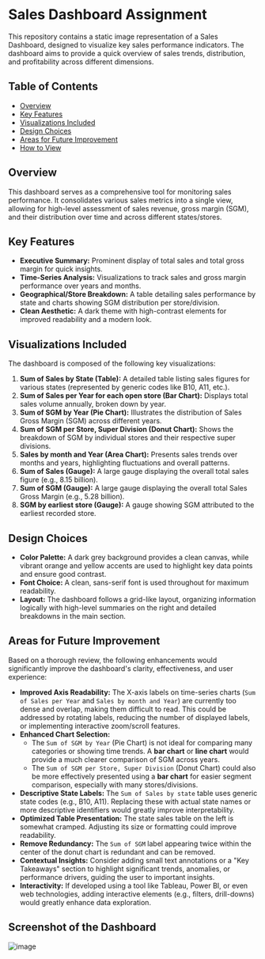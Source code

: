 # Sales Dashboard Assignment

This repository contains a static image representation of a Sales Dashboard, designed to visualize key sales performance indicators. The dashboard aims to provide a quick overview of sales trends, distribution, and profitability across different dimensions.

## Table of Contents
- [Overview](#overview)
- [Key Features](#key-features)
- [Visualizations Included](#visualizations-included)
- [Design Choices](#design-choices)
- [Areas for Future Improvement](#areas-for-future-improvement)
- [How to View](#how-to-view)

## Overview

This dashboard serves as a comprehensive tool for monitoring sales performance. It consolidates various sales metrics into a single view, allowing for high-level assessment of sales revenue, gross margin (SGM), and their distribution over time and across different states/stores.

## Key Features

* **Executive Summary:** Prominent display of total sales and total gross margin for quick insights.
* **Time-Series Analysis:** Visualizations to track sales and gross margin performance over years and months.
* **Geographical/Store Breakdown:** A table detailing sales performance by state and charts showing SGM distribution per store/division.
* **Clean Aesthetic:** A dark theme with high-contrast elements for improved readability and a modern look.

## Visualizations Included

The dashboard is composed of the following key visualizations:

1.  **Sum of Sales by State (Table):** A detailed table listing sales figures for various states (represented by generic codes like B10, A11, etc.).
2.  **Sum of Sales per Year for each open store (Bar Chart):** Displays total sales volume annually, broken down by year.
3.  **Sum of SGM by Year (Pie Chart):** Illustrates the distribution of Sales Gross Margin (SGM) across different years.
4.  **Sum of SGM per Store, Super Division (Donut Chart):** Shows the breakdown of SGM by individual stores and their respective super divisions.
5.  **Sales by month and Year (Area Chart):** Presents sales trends over months and years, highlighting fluctuations and overall patterns.
6.  **Sum of Sales (Gauge):** A large gauge displaying the overall total sales figure (e.g., 8.15 billion).
7.  **Sum of SGM (Gauge):** A large gauge displaying the overall total Sales Gross Margin (e.g., 5.28 billion).
8.  **SGM by earliest store (Gauge):** A gauge showing SGM attributed to the earliest recorded store.

## Design Choices

* **Color Palette:** A dark grey background provides a clean canvas, while vibrant orange and yellow accents are used to highlight key data points and ensure good contrast.
* **Font Choice:** A clean, sans-serif font is used throughout for maximum readability.
* **Layout:** The dashboard follows a grid-like layout, organizing information logically with high-level summaries on the right and detailed breakdowns in the main section.

## Areas for Future Improvement

Based on a thorough review, the following enhancements would significantly improve the dashboard's clarity, effectiveness, and user experience:

* **Improved Axis Readability:** The X-axis labels on time-series charts (`Sum of Sales per Year` and `Sales by month and Year`) are currently too dense and overlap, making them difficult to read. This could be addressed by rotating labels, reducing the number of displayed labels, or implementing interactive zoom/scroll features.
* **Enhanced Chart Selection:**
    * The `Sum of SGM by Year` (Pie Chart) is not ideal for comparing many categories or showing time trends. A **bar chart** or **line chart** would provide a much clearer comparison of SGM across years.
    * The `Sum of SGM per Store, Super Division` (Donut Chart) could also be more effectively presented using a **bar chart** for easier segment comparison, especially with many stores/divisions.
* **Descriptive State Labels:** The `Sum of Sales by state` table uses generic state codes (e.g., B10, A11). Replacing these with actual state names or more descriptive identifiers would greatly improve interpretability.
* **Optimized Table Presentation:** The state sales table on the left is somewhat cramped. Adjusting its size or formatting could improve readability.
* **Remove Redundancy:** The `Sum of SGM` label appearing twice within the center of the donut chart is redundant and can be removed.
* **Contextual Insights:** Consider adding small text annotations or a "Key Takeaways" section to highlight significant trends, anomalies, or performance drivers, guiding the user to important insights.
* **Interactivity:** If developed using a tool like Tableau, Power BI, or even web technologies, adding interactive elements (e.g., filters, drill-downs) would greatly enhance data exploration.

## Screenshot of the Dashboard
![image](https://github.com/user-attachments/assets/30408702-75cc-4d98-8fc2-6e23acfa3bea)


